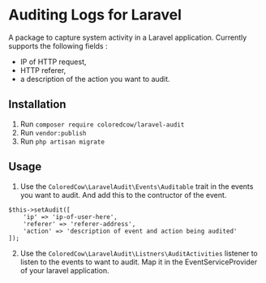 # Auditing Logs for Laravel

A package to capture system activity in a Laravel application. Currently supports the following fields :
- IP of HTTP request, 
- HTTP referer, 
- a description of the action you want to audit.

## Installation

1. Run `composer require coloredcow/laravel-audit`
2. Run `vendor:publish`
2. Run `php artisan migrate`


## Usage

1. Use the `ColoredCow\LaravelAudit\Events\Auditable` trait in the events you want to audit. And add this to the contructor of the event. 
```
$this->setAudit([
    'ip' => 'ip-of-user-here',
    'referer' => 'referer-address',
    'action' => 'description of event and action being audited'
]);
```
2. Use the `ColoredCow\LaravelAudit\Listners\AuditActivities` listener to listen to the events to want to audit. Map it in the EventServiceProvider of your laravel application. 
